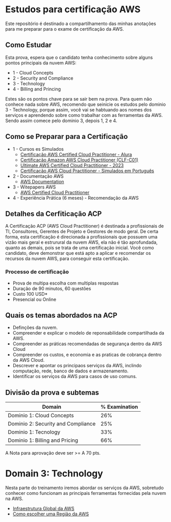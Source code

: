 # Estudos para certificação AWS
<p>Este repositório é destinado a compartilhamento das minhas anotações para me preparar para o exame de certificação da AWS.</p>

## Como Estudar
<p>Esta prova, espera que o candidato tenha conhecimento sobre alguns pontos principais da nuvem AWS:</p> 

* 1 - Cloud Concepts 
* 2 - Security and Compliance
* 3 - Technology
* 4 - Billing and Princing

<p>Estes são os pontos chave para se sair bem na prova. Para quem não conhece nada sobre AWS, recomendo que seinicie os estudos pelo dominio 3 - Technology, porque assim, você vai se habtuando aos nomes dos serviços e aprendendo sobre como trabalhar com as ferramentas da AWS. Sendo assim comece pelo dominio 3, depois 1, 2 e 4.</p> 

## Como se Preparar para a Certificação

* 1 - Cursos es Simulados
  * [Certificação AWS Certified Cloud Practitioner - Alura](https://cursos.alura.com.br/formacao-aws-certified-cloud-practitioner)
  * [Certificação Amazon AWS Cloud Practitioner (CLF-C01)](https://www.udemy.com/course/certificacao-aws-cloud-practitioner/)
  * [Ultimate AWS Certified Cloud Practitioner - 2023](https://www.udemy.com/course/aws-certified-cloud-practitioner-new/)
  * [Certificação AWS Cloud Practitioner - Simulados em Português](https://www.udemy.com/course/aws-practitioner-em-portugues/)
* 2 - Documentação AWS
  * [AWS Documentation](https://docs.aws.amazon.com/) 
* 3 - Witepapers AWS
  * [AWS Certified Cloud Practitioner](https://aws.amazon.com/pt/certification/certified-cloud-practitioner/)
* 4 - Experiência Prática (6 meses) - Recomendação da AWS

## Detalhes da Cerfiticação ACP

<p>A Certificação ACP (AWS Cloud Practitioner) é destinada a profissionais de TI, Consultores, Gerentes de Projeto
e Gestores de modo geral. De certa forma, esta certificação é direcionada a profissionais que possuem uma vizão mais geral e estrurural da nuvem AWS, ela não é tão aprofundada, quanto as demais, pois se trata de uma certificação inicial. Você como candidato, deve demonstrar que está apto a aplicar e recomendar os recursos da nuvem AWS, para conseguir esta certificação.</p>

### Processo de certificação

*  Prova de multipa escolha com multiplas respostas
*  Duração de 90 minutos, 60 questões
*  Custo 100 USD*
*  Presencial ou Online

## Quais os temas abordados na ACP

* Definções da nuvem.
* Compreender e explicar o modelo de reponsabilidade compartilhada da AWS.
* Compreender as práticas recomendadas de segurança dentro da AWS Cloud
* Compreender os custos, e economia e as praticas de cobrança dentro da AWS Cloud.
* Descrever e apontar os principaos serviços da AWS, inclindo computação, rede, banco de dados e armazenamento.
* Identificar os serviços da AWS para casos de uso comuns.

## Divisão da prova e subtemas

Domain                                | % Examination
----------------------------------    | -------------
Dominio 1: Cloud Concepts             | 26%
Dominio 2: Security and Compliance    | 25%
Dominio 1: Tecnology                  | 33%
Dominio 1: Billing and Pricing        | 66%

A Nota para aprovação deve ser >= A 70 pts. 

# Domain 3: Technology

<p>Nesta parte do treinamento iremos abordar os serviços da AWS, sobretudo conhecer como funcionam as principais ferramentas fornecidas pela nuvem na AWS.</p>

* [Infraestrutura Global da AWS](./technology/global-infra.md)
* [Como escolher uma Região da AWS](./technology/choosing-region.md)
